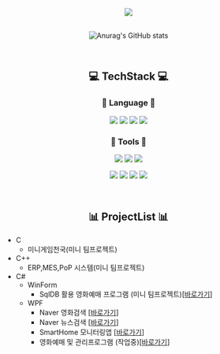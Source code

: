 <div class="Heder" align="center">

  <a href="https://github.com/Jitae9605">
    <img src="https://capsule-render.vercel.app/api?type=waving&color=30A9DE&fontColor=000000&height=280&section=header&text=Hi!%20I'm%20Jitae9605&fontSize=50"/>
  </a>
  
</div>
 
 <br/>

<div class="GitHubSatats" align="center">

![Anurag's GitHub stats](https://github-readme-stats.vercel.app/api?username=Jitae9605&show_icons=true&theme=radical)

</div>
  <br/>
  
<div class="Stack" align="center">

## :computer: TechStack :computer:

### :book:  Language  :book:

<img src="https://img.shields.io/badge/C_Languge-A8B9CC?style=flat-square&logo=C&logoColor=white"/> <img src="https://img.shields.io/badge/C++-00599C?style=flat-square&logo=cplusplus&logoColor=white"/> <img src="https://img.shields.io/badge/C%23-239120C?style=flat-square&logo=CSharp&logoColor=white"/> <img src="https://img.shields.io/badge/Python-3776AB?style=flat-square&logo=Python&logoColor=white"/> 
  
  
### :hammer:  Tools  :wrench:

  <img src="https://img.shields.io/badge/Github-181717?style=flat-square&logo=github&logoColor=white"/> <img src="https://img.shields.io/badge/Git-F05032?style=flat-square&logo=git&logoColor=white"/> <img src="https://img.shields.io/badge/Visual Studio-5C2D91?style=flat-square&logo=visualstudio&logoColor=white"/> 
  
  <img src="https://img.shields.io/badge/MSSQL_Server-CC2927?style=flat-square&logo=microsoftsqlserver&logoColor=white"/> <img src="https://img.shields.io/badge/.Net%20FramWork-512BD4?style=flat-square&logo=dotnet&logoColor=white"/> <img src="https://img.shields.io/badge/Linux-FCC624?style=flat-square&logo=Linux&logoColor=white"/> <img src="https://img.shields.io/badge/Raspberry_pi-A22846?style=flat-square&logo=raspberrypi&logoColor=white"/> 
  
<br/>  

</div>

<div class="ProjectList" align="center">

## :bar_chart: ProjectList :bar_chart:

</div>

 - C
   - 미니게임천국(미니 팀프로젝트)
 - C++
   - ERP,MES,PoP 시스템(미니 팀프로젝트)
 - C#
   - WinForm
     - SqlDB 활용 영화예매 프로그램 (미니 팀프로젝트)[[바로가기](https://github.com/Jitae9605/moogabox#moogabox%EC%9D%B4%EC%A0%84%EC%9C%BC%EB%A1%9C)]
   - WPF 
     - Naver 영화검색 [[바로가기](https://github.com/Jitae9605/StudyWPF/tree/main/portfolio/WpfPortfolio/WpfNaverMovieFinder#naver-%EC%98%81%ED%99%94%EA%B2%80%EC%83%89-%EC%9D%B4%EC%A0%84%EC%9C%BC%EB%A1%9C)]
     - Naver 뉴스검색 [[바로가기](https://github.com/Jitae9605/StudyWPF/tree/main/portfolio/WpfPortfolio/WPFNaverNewsSearch#naver-%EB%89%B4%EC%8A%A4%EA%B2%80%EC%83%89-%EC%9D%B4%EC%A0%84%EC%9C%BC%EB%A1%9C)]
     - SmartHome 모니터링앱 [[바로가기](https://github.com/Jitae9605/StudyWPF/tree/main/portfolio/WpfPortfolio/WpfSmartHomeMonitoringApp#smarthome-%EB%AA%A8%EB%8B%88%ED%84%B0%EB%A7%81%EC%95%B1-%EC%9D%B4%EC%A0%84%EC%9C%BC%EB%A1%9C)]
     - 영화예매 및 관리프로그램 (작업중)[[바로가기](https://github.com/Jitae9605/StudyWPF/tree/main/portfolio/WpfPortfolio/WpfMoogaBox#moogabox-%ED%94%84%EB%A1%9C%EA%B7%B8%EB%9E%A8-ver20-made-by-wpf_%EC%9E%91%EC%84%B1%EC%A4%91)]

